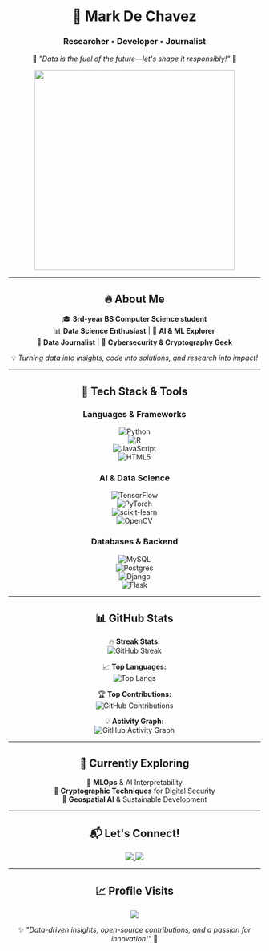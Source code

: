 <div align="center">

# 🚀 Mark De Chavez  
### Researcher • Developer • Journalist  

🌟 *"Data is the fuel of the future—let's shape it responsibly!"* 🚀  

<img src="https://media.giphy.com/media/v1.Y2lkPTc5MGI3NjExd21xZjNtdGN5eGJ5ZmRxZnl5a2pveDNoZW5ncXluZTVmMWI2MjlsNSZlcD12MV9naWZzX3NlYXJjaCZjdD1n/tz8O5YMtNChS2/giphy.gif" width="400"/>

---

## 🔥 About Me  
🎓 **3rd-year BS Computer Science student**  
📊 **Data Science Enthusiast** | 🤖 **AI & ML Explorer**  
📝 **Data Journalist** | 🔐 **Cybersecurity & Cryptography Geek**  

💡 *Turning data into insights, code into solutions, and research into impact!*  

---

## 🚀 Tech Stack & Tools  

### **Languages & Frameworks**  
![Python](https://img.shields.io/badge/python-3670A0?style=for-the-badge&logo=python&logoColor=ffdd54)  
![R](https://img.shields.io/badge/r-%23276DC3.svg?style=for-the-badge&logo=r&logoColor=white)  
![JavaScript](https://img.shields.io/badge/javascript-%23323330.svg?style=for-the-badge&logo=javascript&logoColor=%23F7DF1E)  
![HTML5](https://img.shields.io/badge/html5-%23E34F26.svg?style=for-the-badge&logo=html5&logoColor=white)  

### **AI & Data Science**  
![TensorFlow](https://img.shields.io/badge/TensorFlow-%23FF6F00.svg?style=for-the-badge&logo=TensorFlow&logoColor=white)  
![PyTorch](https://img.shields.io/badge/PyTorch-%23EE4C2C.svg?style=for-the-badge&logo=PyTorch&logoColor=white)  
![scikit-learn](https://img.shields.io/badge/scikit--learn-%23F7931E.svg?style=for-the-badge&logo=scikit-learn&logoColor=white)  
![OpenCV](https://img.shields.io/badge/opencv-%23white.svg?style=for-the-badge&logo=opencv&logoColor=white)  

### **Databases & Backend**  
![MySQL](https://img.shields.io/badge/mysql-4479A1.svg?style=for-the-badge&logo=mysql&logoColor=white)  
![Postgres](https://img.shields.io/badge/postgres-%23316192.svg?style=for-the-badge&logo=postgresql&logoColor=white)  
![Django](https://img.shields.io/badge/django-%23092E20.svg?style=for-the-badge&logo=django&logoColor=white)  
![Flask](https://img.shields.io/badge/flask-%23000.svg?style=for-the-badge&logo=flask&logoColor=white)  

---

## 📊 GitHub Stats  

🔥 **Streak Stats:**  
![GitHub Streak](https://github-readme-streak-stats.herokuapp.com/?user=markdechavez28&theme=radical&hide_border=false)  

📈 **Top Languages:**  
![Top Langs](https://github-readme-stats.vercel.app/api/top-langs/?username=markdechavez28&theme=radical&hide_border=false&include_all_commits=true&count_private=true&layout=compact)  

🏆 **Top Contributions:**  
![GitHub Contributions](https://github-contributor-stats.vercel.app/api?username=markdechavez28&limit=5&theme=radical&combine_all_yearly_contributions=true)  

💡 **Activity Graph:**  
![GitHub Activity Graph](https://github-readme-activity-graph.cyclic.app/graph?username=markdechavez28&theme=radical)  

---

## 🌱 Currently Exploring  
🔹 **MLOps** & AI Interpretability  
🔹 **Cryptographic Techniques** for Digital Security  
🔹 **Geospatial AI** & Sustainable Development  

---

## 📬 Let's Connect!  

<a href="https://www.linkedin.com/in/markdechavez28">
  <img src="https://img.shields.io/badge/LinkedIn-%230077B5.svg?style=for-the-badge&logo=linkedin&logoColor=white" />
</a>  
<a href="https://twitter.com/yourhandle">
  <img src="https://img.shields.io/badge/X-%231DA1F2.svg?style=for-the-badge&logo=twitter&logoColor=white" />
</a>  

---

## 📈 Profile Visits  
[![](https://visitcount.itsvg.in/api?id=markdechavez28&icon=0&color=0)](https://visitcount.itsvg.in)  

✨ *"Data-driven insights, open-source contributions, and a passion for innovation!"* 🚀  

</div>
